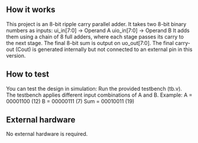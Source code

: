 <!---

This file is used to generate your project datasheet. Please fill in the information below and delete any unused
sections.

You can also include images in this folder and reference them in the markdown. Each image must be less than
512 kb in size, and the combined size of all images must be less than 1 MB.
-->

## How it works

This project is an 8-bit ripple carry parallel adder. It takes two 8-bit binary numbers as inputs: ui_in[7:0] → Operand A uio_in[7:0] → Operand B It adds them using a chain of 8 full adders, where each stage passes its carry to the next stage. The final 8-bit sum is output on uo_out[7:0]. The final carry-out (Cout) is generated internally but not connected to an external pin in this version.
  

## How to test

You can test the design in simulation: Run the provided testbench (tb.v). The testbench applies different input combinations of A and B. Example: A = 00001100 (12) B = 00000111 (7) Sum = 00010011 (19)

## External hardware

No external hardware is required.
